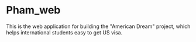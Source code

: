 # Pham_web
This is the web application for building the "American Dream" project, which helps international students easy to get US visa.
